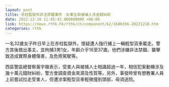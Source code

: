 ```yaml
---
layout: post
title: 赤柱監獄外非法禁錮事件　女事主與被捕人涉金錢糾紛
date: 2022-12-18 11:45:43.000000000 +08:00
link: https://news.rthk.hk/rthk/ch/component/k2/1680356-20221218.htm
categories: rthk
---
```


一名32歲女子昨日早上在赤柱監獄外，懷疑遭人強行擄上一輛輕型貨車載走。警方其後救出事主，並拘捕3男1女，年齡介乎16至37歲。他們涉嫌非法禁錮、襲擊致造成實際身體傷害，及危險駕駛等。

西區警區總督察黃宇徽表示，受害人與被捕人士相識超過一年，相信犯案動機涉及幾十萬元錢財糾紛，警方會調查資金來源及性質等。另外，事發時曾有懲教署人員上前嘗試拉走受害人，但遭涉案輕型貨車輕微撞到頭部，毋須送院。
